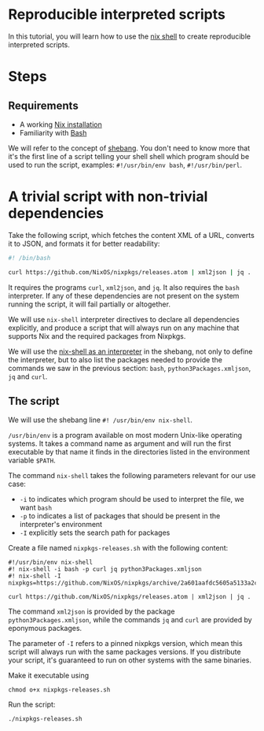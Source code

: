 # Reproducible interpreted scripts

In this tutorial, you will learn how to use the [nix shell] to create reproducible interpreted scripts.

[nix shell]: https://nixos.org/manual/nix/stable/command-ref/nix-shell.html

# Steps

## Requirements

- A working [Nix installation](install-nix)
- Familiarity with [Bash]

We will refer to the concept of [shebang].
You don't need to know more that it's the first line of a script telling your shell shell which program should be used to run the script, examples: `#!/usr/bin/env bash`, `#!/usr/bin/perl`.

[Bash]: https://www.gnu.org/software/bash/
[shebang]: https://en.m.wikipedia.org/wiki/Shebang_(Unix)

# A trivial script with non-trivial dependencies

Take the following script, which fetches the content XML of a URL, converts it to JSON, and formats it for better readability:

```bash
#! /bin/bash

curl https://github.com/NixOS/nixpkgs/releases.atom | xml2json | jq .
```

It requires the programs `curl`, `xml2json`, and `jq`.
It also requires the `bash` interpreter.
If any of these dependencies are not present on the system running the script, it will fail partially or altogether.

We will use `nix-shell` interpreter directives to declare all dependencies explicitly, and produce a script that will always run on any machine that supports Nix and the required packages from Nixpkgs.

We will use the [nix-shell as an interpreter] in the shebang, not only to define the interpreter, but to also list the packages needed to provide the commands we saw in the previous section: `bash`, `python3Packages.xmljson`, `jq` and `curl`.

[nix-shell as an interpreter]: https://nixos.org/manual/nix/stable/command-ref/nix-shell.html#use-as-a--interpreter

## The script

We will use the shebang line `#! /usr/bin/env nix-shell`.

`/usr/bin/env` is a program available on most modern Unix-like operating systems. It takes a command name as argument and will run the first executable by that name it finds in the directories listed in the environment variable `$PATH`.

The command `nix-shell` takes the following parameters relevant for our use case:
- `-i` to indicates which program should be used to interpret the file, we want `bash`
- `-p` to indicates a list of packages that should be present in the interpreter's environment
- `-I` explicitly sets the search path for packages

Create a file named `nixpkgs-releases.sh` with the following content:

```shell
#!/usr/bin/env nix-shell 
#! nix-shell -i bash -p curl jq python3Packages.xmljson
#! nix-shell -I nixpkgs=https://github.com/NixOS/nixpkgs/archive/2a601aafdc5605a5133a2ca506a34a3a73377247.tar.gz

curl https://github.com/NixOS/nixpkgs/releases.atom | xml2json | jq .
```

The command `xml2json` is provided by the package `python3Packages.xmljson`, while the commands `jq` and `curl` are provided by eponymous packages.

The parameter of `-I` refers to a pinned nixpkgs version, which mean this script will always run with the same packages versions. If you distribute your script, it's guaranteed to run on other systems with the same binaries.

Make it executable using

 ```console
 chmod o+x nixpkgs-releases.sh
 ```
 
Run the script:

```console
./nixpkgs-releases.sh
```
